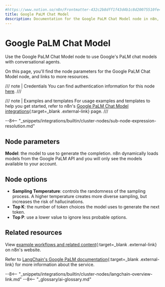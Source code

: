 ```yaml
---
#https://www.notion.so/n8n/Frontmatter-432c2b8dff1f43d4b1c8d20075510fe4
title: Google PaLM Chat Model
description: Documentation for the Google PaLM Chat Model node in n8n, a workflow automation platform. Includes details of operations and configuration, and links to examples and credentials information.
---
```


# Google PaLM Chat Model

Use the Google PaLM Chat Model node to use Google's PaLM chat models with conversational agents.

On this page, you'll find the node parameters for the Google PaLM Chat Model node, and links to more resources.

/// note | Credentials
You can find authentication information for this node [here](/integrations/builtin/credentials/google/googleai/).
///

/// note | Examples and templates
For usage examples and templates to help you get started, refer to n8n's [Google PaLM Chat Model integrations](https://n8n.io/integrations/google-palm-chat-model/){:target=_blank .external-link} page.
///

--8<-- "_snippets/integrations/builtin/cluster-nodes/sub-node-expression-resolution.md"

## Node parameters

**Model**: the model to use to generate the completion. n8n dynamically loads models from the Google PaLM API and you will only see the models available to your account.

## Node options

* **Sampling Temperature**: controls the randomness of the sampling process. A higher temperature creates more diverse sampling, but increases the risk of hallucinations.
* **Top K**: the number of token choices the model uses to generate the next token.
* **Top P**: use a lower value to ignore less probable options. 


## Related resources

View [example workflows and related content](https://n8n.io/integrations/google-palm-chat-model/){:target=_blank .external-link} on n8n's website.

Refer to [LangChain's Google PaLM documentation](https://js.langchain.com/docs/modules/model_io/models/chat/integrations/google_palm){:target=_blank .external-link} for more information about the service.

--8<-- "_snippets/integrations/builtin/cluster-nodes/langchain-overview-link.md"
--8<-- "_glossary/ai-glossary.md"
